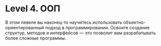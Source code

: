 # Level 4. ООП

В этом левеле вы наконец-то научитесь использовать объектно-ориентированный подход в программировании. Освоите создание структур, методов и интерфейсов — это позволит вам разрабатывать более сложные программы.